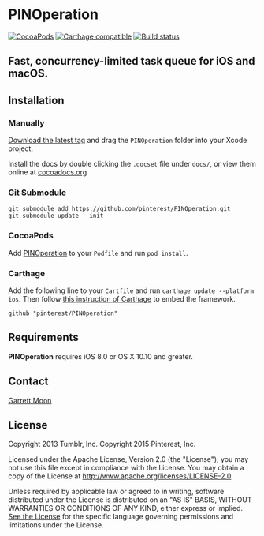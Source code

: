 # PINOperation

[![CocoaPods](https://img.shields.io/cocoapods/v/PINOperation.svg)](http://cocoadocs.org/docsets/PINOperation/)
[![Carthage compatible](https://img.shields.io/badge/Carthage-compatible-4BC51D.svg?style=flat)](https://github.com/Carthage/Carthage)
[![Build status](https://badge.buildkite.com/665147e3b6852a9c1c3a3df3ced779c32bc6396ba69fee4b6e.svg?branch=master&style=flat)](https://buildkite.com/pinterest/pinoperation)

## Fast, concurrency-limited task queue for iOS and macOS.

## Installation

### Manually

[Download the latest tag](https://github.com/pinterest/PINOperation/tags) and drag the `PINOperation` folder into your Xcode project.

Install the docs by double clicking the `.docset` file under `docs/`, or view them online at [cocoadocs.org](http://cocoadocs.org/docsets/PINOperation/)

### Git Submodule

    git submodule add https://github.com/pinterest/PINOperation.git
    git submodule update --init

### CocoaPods

Add [PINOperation](http://cocoapods.org/?q=name%3APINOperation) to your `Podfile` and run `pod install`.

### Carthage

Add the following line to your `Cartfile` and run `carthage update --platform ios`. Then follow [this instruction of Carthage](https://github.com/carthage/carthage#adding-frameworks-to-unit-tests-or-a-framework) to embed the framework.

```github "pinterest/PINOperation"```

## Requirements

__PINOperation__ requires iOS 8.0 or OS X 10.10 and greater.

## Contact

[Garrett Moon](mailto:garrett@pinterest.com)

## License

Copyright 2013 Tumblr, Inc.
Copyright 2015 Pinterest, Inc.

Licensed under the Apache License, Version 2.0 (the "License"); you may not use this file except in compliance with the License. You may obtain a copy of the License at http://www.apache.org/licenses/LICENSE-2.0

Unless required by applicable law or agreed to in writing, software distributed under the License is distributed on an "AS IS" BASIS, WITHOUT WARRANTIES OR CONDITIONS OF ANY KIND, either express or implied. [See the License](LICENSE.txt) for the specific language governing permissions and limitations under the License.
